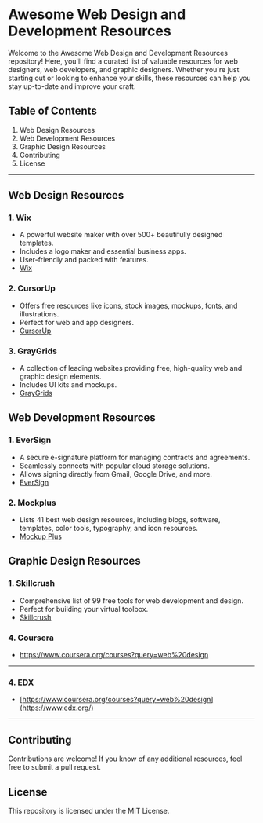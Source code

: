 # Awesome Web Design and Development Resources

Welcome to the Awesome Web Design and Development Resources repository! Here, you'll find a curated list of valuable resources for web designers, web developers, and graphic designers. Whether you're just starting out or looking to enhance your skills, these resources can help you stay up-to-date and improve your craft.

## Table of Contents

1. Web Design Resources
2. Web Development Resources
3. Graphic Design Resources
4. Contributing
5. License

---

## Web Design Resources

### 1. Wix
- A powerful website maker with over 500+ beautifully designed templates.
- Includes a logo maker and essential business apps.
- User-friendly and packed with features.
- [Wix](https://www.wix.com/)

### 2. CursorUp
- Offers free resources like icons, stock images, mockups, fonts, and illustrations.
- Perfect for web and app designers.
- [CursorUp](https://www.cursorup.com/)

### 3. GrayGrids
- A collection of leading websites providing free, high-quality web and graphic design elements.
- Includes UI kits and mockups.
- [GrayGrids](https://graygrids.com/)

## Web Development Resources

### 1. EverSign
- A secure e-signature platform for managing contracts and agreements.
- Seamlessly connects with popular cloud storage solutions.
- Allows signing directly from Gmail, Google Drive, and more.
- [EverSign](https://eversign.com/)

### 2. Mockplus
- Lists 41 best web design resources, including blogs, software, templates, color tools, typography, and icon resources.
- [Mockup Plus](https://www.mockplus.com/blog/post/web-design-resource)

## Graphic Design Resources

### 1. Skillcrush
- Comprehensive list of 99 free tools for web development and design.
- Perfect for building your virtual toolbox.
- [Skillcrush](https://skillcrush.com/new-homepage/)


### 4. Coursera
- https://www.coursera.org/courses?query=web%20design
---

### 4. EDX
- [https://www.coursera.org/courses?query=web%20design](https://www.edx.org/)
---
## Contributing

Contributions are welcome! If you know of any additional resources, feel free to submit a pull request.

## License

This repository is licensed under the MIT License.
